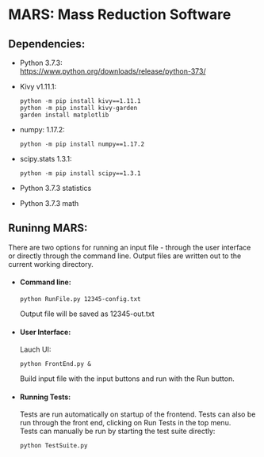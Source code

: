 # MARS: Mass Reduction Software

## Dependencies:
 - Python 3.7.3:  
    https://www.python.org/downloads/release/python-373/

 - Kivy v1.11.1:
    ```
    python -m pip install kivy==1.11.1
    python -m pip install kivy-garden
    garden install matplotlib
    ```
 - numpy: 1.17.2:
    ```
    python -m pip install numpy==1.17.2
    ```

 - scipy.stats 1.3.1:
    ```
    python -m pip install scipy==1.3.1
    ```

 - Python 3.7.3 statistics  
 
 - Python 3.7.3 math


## Runinng MARS:
There are two options for running an input file - through the user interface or directly through the command line. Output files are written out to the current working directory.
 - #### Command line:
    ```
    python RunFile.py 12345-config.txt
    ```
    Output file will be saved as 12345-out.txt

 - #### User Interface:
    Lauch UI:
    ```
    python FrontEnd.py &
    ```

    Build input file with the input buttons and run with the Run button.

- #### Running Tests:
    Tests are run automatically on startup of the frontend. Tests can also be run through the front end, clicking on Run Tests in the top menu.  
    Tests can manually be run by starting the test suite directly:
    ```
    python TestSuite.py
    ```